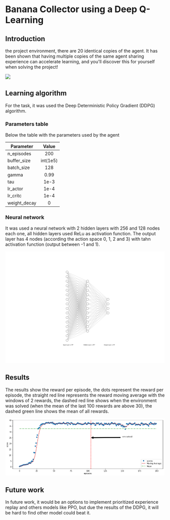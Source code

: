 # Banana Collector using a Deep Q-Learning

## Introduction

the project environment, there are 20 identical copies of the agent. It has been shown that having multiple copies of the same agent sharing experience can accelerate learning, and you'll discover this for yourself when solving the project!

![](/images/arms.gif)

## Learning algorithm
For the task, it was used the Deep Deterministic Policy Gradient (DDPG) algorithm. 

### Parameters table

Below the table with the parameters used by the agent

| Parameter     | Value     | 
| ------------- |:---------:| 
| n_episodes    | 200       |
| buffer_size   | int(1e5)  |
| batch_size    | 128       |
| gamma         | 0.99      |
| tau           | 1e-3      |
| lr_actor      | 1e-4      |
| lr_critc      | 1e-4      |
| weight_decay  | 0         |

### Neural network

It was used a neural network with 2 hidden layers with 256 and 128 nodes each one, all hidden layers used ReLu as activation function.
The output layer has 4 nodes (according the action space 0, 1, 2 and 3) with tahn activation function (output between -1 and 1).

![](/images/nn.svg)


## Results

The results show the reward per episode, the dots represent the reward per episode, the straight red line represents the reward moving average with the windows of 2 rewards, the dashed red line shows when the environment was solved (when the mean of the last 100 rewards are above 30), the dashed green line shows the mean of all rewards.

![](/images/scores.png)


## Future work

In future work, it would be an options to implement prioritized experience replay and others models like PPO, but due the results of the DDPG, it will be hard to find other model could beat it. 
